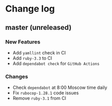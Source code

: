 # Change log

## master (unreleased)

### New Features

* Add `yamllint` check in CI
* Add `ruby-3.3` to CI
* Add `dependabot check` for `GitHub Actions`

### Changes

* Check `dependabot` at 8:00 Moscow time daily
* Fix `rubocop-1.28.1` code issues
* Remove `ruby-3.1` from CI
